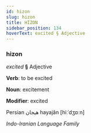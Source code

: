 ```yaml
---
id: hizon
slug: hizon
title: HİZON
sidebar_position: 134
hoverText: excited § Adjective
---
```


### hizon

*excited* **§** Adjective

**Verb**: to be excited

**Noun**: excitement

**Modifier**: excited

Persian هیجان hayajân  [hiːˈdʒɒːn]

*Indo-Iranian Language Family*